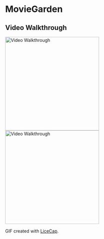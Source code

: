 # MovieGarden

## Video Walkthrough

<img src='https://user-images.githubusercontent.com/17666583/42489529-6e603fa0-83c0-11e8-93ea-e890e71f2b1b.gif' title='Video Walkthrough' width='300' alt='Video Walkthrough' />


<img src='https://user-images.githubusercontent.com/17666583/42489533-707cb098-83c0-11e8-8786-3311c8ac9f04.gif' title='Video Walkthrough' width='300' alt='Video Walkthrough' />

GIF created with [LiceCap](http://www.cockos.com/licecap/).
